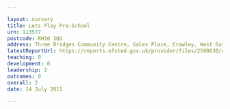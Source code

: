 ```yaml
---

layout: nursery
title: Lets Play Pre-School
urn: 113577
postcode: RH10 1QG
address: Three Bridges Community Centre, Gales Place, Crawley, West Sussex, RH10 1QG
latestReportUrl: https://reports.ofsted.gov.uk/provider/files/2500630/urn/113577.pdf
teaching: 0
development: 0
leadership: 2
outcomes: 0
overall: 2
date: 14 July 2015

---
```


